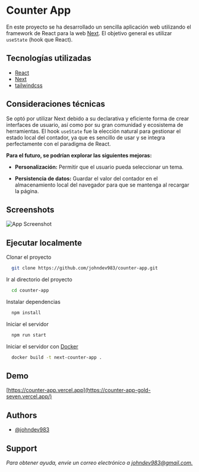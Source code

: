 
# Counter App

En este proyecto se ha desarrollado un sencilla aplicación web utilizando el framework de React para la web [Next](https://nextjs.org/). El objetivo general es utilizar ``useState`` (hook que React).

## Tecnologías utilizadas

 - [React](https://es.react.dev/)
 - [Next](https://nextjs.org/)
 - [tailwindcss](https://tailwindcss.com/)


## Consideraciones técnicas

Se optó por utilizar Next debido a su declarativa y eficiente forma de crear interfaces de usuario, así como por su gran comunidad y ecosistema de herramientas. El hook ``useState`` fue la elección natural para gestionar el estado local del contador, ya que es sencillo de usar y se integra perfectamente con el paradigma de React.

**Para el futuro, se podrían explorar las siguientes mejoras:**

- **Personalización:** Permitir que el usuario pueda seleccionar un tema.

- **Persistencia de datos:** Guardar el valor del contador en el almacenamiento local del navegador para que se mantenga al recargar la página.


## Screenshots

![App Screenshot](https://drive.google.com/file/d/1PJLdQsBbwecq8HxtxzPJ_5P4zrRLsaDT/view?usp=sharing)


## Ejecutar localmente

Clonar el proyecto

```bash
  git clone https://github.com/johndev983/counter-app.git
```

Ir al directorio del proyecto

```bash
  cd counter-app
```

Instalar dependencias

```bash
  npm install
```

Iniciar el servidor

```bash
  npm run start
```

Iniciar el servidor con [Docker](https://docs.docker.com/)

```bash
  docker build -t next-counter-app .
```


## Demo

[https://counter-app.vercel.app](https://counter-app-gold-seven.vercel.app/)


## Authors

- [@johndev983](https://github.com/johndev983)


## Support

*Para obtener ayuda, envíe un correo electrónico a [johndev983@gmail.com.](mailto:johndev983@gmail.com)*